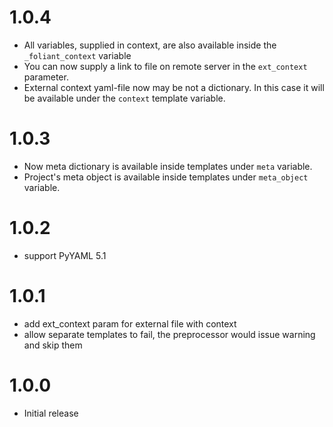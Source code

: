 # 1.0.4

-    All variables, supplied in context, are also available inside the `_foliant_context` variable
-    You can now supply a link to file on remote server in the `ext_context` parameter.
-    External context yaml-file now may be not a dictionary. In this case it will be available under the `context` template variable.

# 1.0.3

-    Now meta dictionary is available inside templates under `meta` variable.
-    Project's meta object is available inside templates under `meta_object` variable.

# 1.0.2

-    support PyYAML 5.1

# 1.0.1

-    add ext_context param for external file with context
-    allow separate templates to fail, the preprocessor would issue warning and skip them

# 1.0.0

-    Initial release